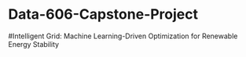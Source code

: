 # Data-606-Capstone-Project
#Intelligent Grid: Machine Learning-Driven Optimization for Renewable Energy Stability
